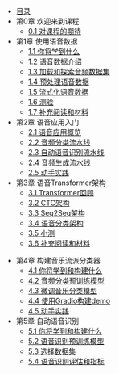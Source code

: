 - [目录](README.md)
- 第0章 欢迎来到课程
    - [0.1 对课程的期待](chapter0/what_to_expect_from_the_course.md)
- 第1章 使用语音数据
    - [1.1 你将学到什么](chapter1/what_you'll_learn.md)
    - [1.2 语音数据介绍](chapter1/introduction_to_audio_data.md)
    - [1.3 加载和探索音频数据集](chapter1/load_and_explore_an_audio_dataset.md)
    - [1.4 预处理语音数据](chapter1/preprocessing_audio_data.md)
    - [1.5 流式化语音数据](chapter1/streaming_audio_data.md)
    - [1.6 测验](chapter1/quiz.md)
    - [1.7 补充阅读和材料](chapter1/supplemental_reading_and_resources.md)
- 第2章 语音应用入门
    - [2.1 语音应用概览](chapter2/tour_of_audio_applications.md)
    - [2.2 音频分类流水线](chapter2/audio_classification_with_a_pipeline.md)
    - [2.3 自动语音识别流水线](chapter2/automatic_speech_recognition_with_a_pipeline.md)
    - [2.4 音频生成流水线](chapter2/audio_generation_with_a_pipeline.md)
    - [2.5 动手实践](chapter2/hands_on_exercise.md)
- 第3章 语音Transformer架构
    - [3.1 Transformer回顾](chapter3/refresher_on_transformer_models.md)
    - [3.2 CTC架构](chapter3/CTC_architectures.md)
    - [3.3 Seq2Seq架构](chapter3/Seq2Seq_architectures.md)
    - [3.4 语音分类架构](chapter3/audio_classification_architectures.md)
    - [3.5 小测](chapter3/quiz.md)
    - [3.6 补充阅读和材料](chapter3/supplemental_reading_and_resources.md)

+ 第4章 构建音乐流派分类器
  + [4.1 你将学到和构建什么](chapter4/what_you'll_learn_and_what_you'll_build.md)
  + [4.2 音频分类预训练模型](chapter4/pre-trained_models_for_audio_classification.md)
  + [4.3 微调音乐分类模型](chapter4/fine-tuning_a_model_for_music_classification.md)
  + [4.4 使用Gradio构建demo](chapter4/build_a_demo_with_gradio.md)
  + [4.5 动手实践](chapter4/hands_on_exercise.md)
+ 第5章 自动语音识别
  + [5.1 你将学到和构建什么](chapter5/what_you'll_learn_and_what_you'll_build.md)
  + [5.2 语音识别预训练模型](chapter5/pre-trained_models_for_speech_recognition.md)
  + [5.3 选择数据集](chapter5/choosing_a_dataset.md)
  + [5.4 语音识别评估和指标](chapter5/evaluation_and_metrics_for_speech_recognition.md)
